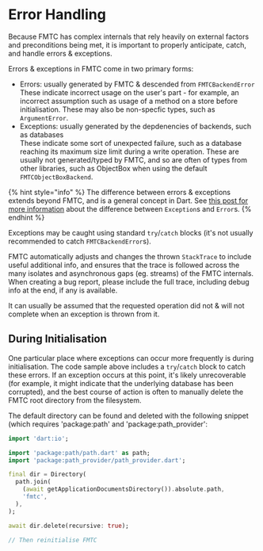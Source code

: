 # Error Handling

Because FMTC has complex internals that rely heavily on external factors and preconditions being met, it is important to properly anticipate, catch, and handle errors & exceptions.

Errors & exceptions in FMTC come in two primary forms:

* Errors: usually generated by FMTC & descended from `FMTCBackendError`\
  These indicate incorrect usage on the user's part - for example, an incorrect assumption such as usage of a method on a store before initialisation. These may also be non-specfic types, such as `ArgumentError`.
* Exceptions: usually generated by the depdenencies of backends, such as databases\
  These indicate some sort of unexpected failure, such as a database reaching its maximum size limit during a write operation. These are usually not generated/typed by FMTC, and so are often of types from other libraries, such as ObjectBox when using the default `FMTCObjectBoxBackend`.

{% hint style="info" %}
The difference between errors & exceptions extends beyond FMTC, and is a general concept in Dart. See [this post for more information](https://groups.google.com/a/dartlang.org/g/misc/c/lx9CXiV3o30/m/s5l\_PwpHUGAJ) about the difference between `Exception`s and `Error`s.
{% endhint %}

Exceptions may be caught using standard `try`/`catch` blocks  (it's not usually recommended to catch `FMTCBackendError`s).

FMTC automatically adjusts and changes the thrown `StackTrace` to include useful additional info, and ensures that the trace is followed across the many isolates and asynchronous gaps (eg. streams) of the FMTC internals. When creating a bug report, please include the full trace, including debug info at the end, if any is available.

It can usually be assumed that the requested operation did not & will not complete when an exception is thrown from it.

## During Initialisation

One particular place where exceptions can occur more frequently is during initialisation. The code sample above includes a `try`/`catch` block to catch these errors. If an exception occurs at this point, it's likely unrecoverable (for example, it might indicate that the underlying database has been corrupted), and the best course of action is often to manually delete the FMTC root directory from the filesystem.

The default directory can be found and deleted with the following snippet (which requires 'package:path' and 'package:path\_provider':

```dart
import 'dart:io';

import 'package:path/path.dart' as path;
import 'package:path_provider/path_provider.dart';

final dir = Directory(
  path.join(
    (await getApplicationDocumentsDirectory()).absolute.path,
    'fmtc',
  ),
);

await dir.delete(recursive: true);

// Then reinitialise FMTC
```
